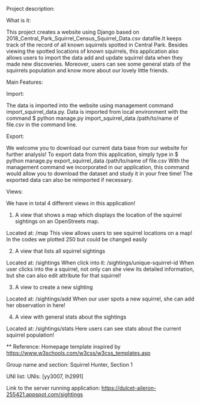Project description:

What is it:

This project creates a website using Django based on 2018_Central_Park_Squirrel_Census_Squirrel_Data.csv datafile.It keeps track of the record of all known squirrels spotted in Central Park. Besides viewing the spotted locations of known squirrels, this application also allows users to import the data add and update squirrel data when they made new discoveries. Moreover, users can see some general stats of the squirrels population and know more about our lovely little friends.

Main Features:

Import:

The data is imported into the website using management command import_squirrel_data.py.
Data is imported from local environment with the command
$ python manage.py import_squirrel_data /path/to/name of file.csv in the command line.

Export:

We welcome you to download our current data base from our website for further analysis! To export data from this application, simply type in $ python manage.py export_squirrel_data /path/to/name of file.csv
With the management command we incorporated in our application, this command would allow you to download the dataset and study it in your free time!
The exported data can also be reimported if necessary.

Views:

We have in total 4 different views in this application!
1. A view that shows a map which displays the location of the squirrel sightings on an OpenStreets map​.

Located at: ​/map
This view allows users to see squirrel locations on a map!
In the codes we plotted 250 but could be changed easily

2. A view that lists all squirrel sightings

Located at: ​/sightings
When click into it:  /sightings/unique-squirrel-id
When user clicks into the a squirrel, not only can she view its detailed information, but she can also edit attribute for that squirrel!

3. A view to create a new sighting

Located at: ​/sightings/add
When our user spots a new squirrel, she can add her observation in here!

4. A view with general stats about the sightings

Located at: ​/sightings/stats
Here users can see stats about the current squirrel population!




** Reference: Homepage template inspired by https://www.w3schools.com/w3css/w3css_templates.asp

Group name and section:
  Squirrel Hunter, Section 1

UNI list:
  UNIs: [yy3007, lh2991]

Link to the server running application:
  https://dulcet-aileron-255421.appspot.com/sightings
